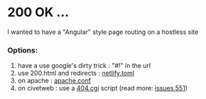 # 200 OK ...


I wanted to have a "Angular" style page routing on a hostless site


### Options:

1. have a use google's dirty trick : "#!" in the url
2. use 200.html and redirects : [netlify.toml][2]
3. on apache : [apache.conf][3]
3. on civetweb : use a [404.cgi][4] script (read more: [issues 551][5])


[1]: gdtrick.html
[2]: netlify.toml
[3]: apache.conf
[4]: 404.html
[5]: https://github.com/civetweb/civetweb/issues/551



